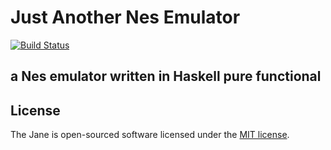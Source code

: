 # Just Another Nes Emulator 
[![Build Status](https://travis-ci.org/willianszwy/jane.svg?branch=master)](https://travis-ci.org/willianszwy/jane)
## a Nes emulator written in Haskell pure functional

## License

The Jane is open-sourced software licensed under the [MIT license](http://opensource.org/licenses/MIT).
